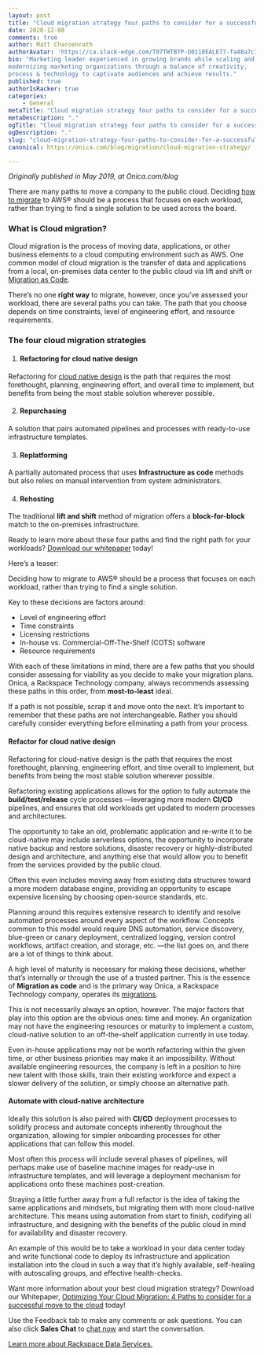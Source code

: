 ```yaml
---
layout: post
title: "Cloud migration strategy four paths to consider for a successful move to the cloud"
date: 2020-12-08
comments: true
author: Matt Charoenrath 
authorAvatar: 'https://ca.slack-edge.com/T07TWTBTP-U0118EALE77-fa48a7c11b02-72'
bio: "Marketing leader experienced in growing brands while scaling and 
modernizing marketing organizations through a balance of creativity, 
process & technology to captivate audiences and achieve results."
published: true
authorIsRacker: true
categories:
    - General
metaTitle: "Cloud migration strategy four paths to consider for a successful move to the cloud"
metaDescription: "."
ogTitle: "Cloud migration strategy four paths to consider for a successful move to the cloud"
ogDescription: "."
slug: "cloud-migration-strategy-four-paths-to-consider-for-a-successful-move-to-the-cloud"
canonical: https://onica.com/blog/migration/cloud-migration-strategy/

---
```


*Originally published in May 2019, at Onica.com/blog*

There are many paths to move a company to the public cloud. Deciding [how to migrate](https://insights.onica.com/optimizing-aws-cloud-migration-4-paths-to-consider-whitepaper) to AWS&reg; should be a process that focuses on each workload, rather than trying to find a single solution to be used across the board.

<!--more-->

### What is Cloud migration?

Cloud migration is the process of moving data, applications, or other business elements to a cloud computing environment such as AWS. One common model of cloud migration is the transfer of data and applications from a local, on-premises data center to the public cloud via lift and shift or [Migration as Code](https://onica.com/blog/migration-as-code-the-end-of-the-lift-and-shift-era/).

There’s no one **right way** to migrate, however, once you’ve assessed your workload, there are several paths you can take. The path that you choose depends on time constraints, level of engineering effort, and resource requirements.

### The four cloud migration strategies

1. #### Refactoring for cloud native design
Refactoring for [cloud native design](https://onica.com/aws-cloud-migration/) is the path that requires the most forethought, planning, engineering effort, and overall time to implement, but benefits from being the most stable solution wherever possible.

2. #### Repurchasing
A solution that pairs automated pipelines and processes with ready-to-use infrastructure templates.

3. #### Replatforming
A partially automated process that uses **Infrastructure as code** methods but also relies on manual intervention from system administrators.

4. #### Rehosting
The traditional **lift and shift** method of migration offers a **block-for-block** match to the on-premises infrastructure.

Ready to learn more about these four paths and find the right path for your workloads? [Download our whitepaper](https://insights.onica.com/optimizing-aws-cloud-migration-4-paths-to-consider-whitepaper) today!

Here’s a teaser:

Deciding how to migrate to AWS&reg; should be a process that focuses on each workload, rather than trying to find a single solution. 

Key to these decisions are factors around:

+ Level of engineering effort
+ Time constraints
+ Licensing restrictions
+ In-house vs. Commercial-Off-The-Shelf (COTS) software
+ Resource requirements

With each of these limitations in mind, there are a few paths that you should consider assessing for viability as you decide to make your migration plans. Onica, a Rackspace Technology company, always recommends assessing these paths in this order, from **most-to-least** ideal. 

If a path is not possible, scrap it and move onto the next. It’s important to remember that these paths are not interchangeable. Rather you should carefully consider everything before eliminating a path from your process.

#### Refactor for cloud native design 

Refactoring for cloud-native design is the path that requires the most forethought, planning, engineering effort, and time overall to implement, but benefits from being the most stable solution wherever possible. 

Refactoring existing applications allows for the option to fully automate the **build/test/release** cycle processes &mdash;leveraging more modern **CI/CD** pipelines, and ensures that old workloads get updated to modern processes and architectures. 

The opportunity to take an old, problematic application and re-write it to be cloud-native may include serverless options, the opportunity to incorporate native backup and restore solutions, disaster recovery or highly-distributed design and architecture, and anything else that would allow you to benefit from the services provided by the public cloud. 

Often this even includes moving away from existing data structures toward a more modern database engine, providing an opportunity to escape expensive licensing by choosing open-source standards, etc. 

Planning around this requires extensive research to identify and resolve automated processes around every aspect of the workflow. Concepts common to this model would require DNS automation, service discovery, blue-green or canary deployment, centralized logging, version control workflows, artifact creation, and storage, etc. 
&mdash;the list goes on, and there are a lot of things to think about. 

A high level of maturity is necessary for making these decisions, whether that’s internally or through the use of a trusted partner. This is the essence of **Migration as code** and is the primary way Onica, a Rackspace Technology company,  operates its [migrations](https://onica.com/aws-cloud-migration/).

This is not necessarily always an option, however. The major factors that play into this option are the obvious ones: time and money. An organization may not have the engineering resources or maturity to implement a custom, cloud-native solution to an off-the-shelf application currently in use today. 

Even in-house applications may not be worth refactoring within the given time, or other business priorities may make it an impossibility. Without available engineering resources, the company is left in a position to hire new talent with those skills, train their existing workforce and expect a slower delivery of the solution, or simply choose an alternative path.

#### Automate with cloud-native architecture

Ideally this solution is also paired with **CI/CD** deployment processes to solidify process and automate concepts inherently throughout the organization, allowing for simpler onboarding processes for other applications that can follow this model. 

Most often this process will include several phases of pipelines, will perhaps make use of baseline machine images for ready-use in infrastructure templates, and will leverage a deployment mechanism for applications onto these machines post-creation. 

Straying a little further away from a full refactor is the idea of taking the same applications and mindsets, but migrating them with more cloud-native architecture. This means using automation from start to finish, codifying all infrastructure, and designing with the benefits of the public cloud in mind for availability and disaster recovery. 

An example of this would be to take a workload in your data center today and write functional code to deploy its infrastructure and application installation into the cloud in such a way that it’s highly available, self-healing with autoscaling groups, and effective health-checks.

Want more information about your best cloud migration strategy? Download our Whitepaper, [Optimizing Your Cloud Migration: 4 Paths to consider for a successful move to the cloud](https://insights.onica.com/optimizing-aws-cloud-migration-4-paths-to-consider-whitepaper) today!

Use the Feedback tab to make any comments or ask questions. You can also click
**Sales Chat** to [chat now](https://www.rackspace.com/) and start the conversation.

<a class="cta red" id="cta" href="https://www.rackspace.com/professional-services/data">Learn more about Rackspace Data Services.</a>
